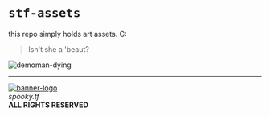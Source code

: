 # `stf-assets`
this repo simply holds art assets. C:

> Isn't she a 'beaut?  

![demoman-dying](https://user-images.githubusercontent.com/16076573/213575406-01ca952d-a911-4aa7-ab89-8bd6c9595272.gif)  

<hr>

[![banner-logo](https://user-images.githubusercontent.com/16076573/192673098-48467c36-2d96-43ca-bc02-5ec993989ceb.gif)](https://spooky.tf/)    
*spooky.tf*  
**ALL RIGHTS RESERVED**
